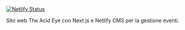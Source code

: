 [![Netlify Status](https://api.netlify.com/api/v1/badges/2ef6eeec-1ebd-47e9-8b57-8b7ecf29311b/deploy-status)](https://app.netlify.com/sites/charming-buttercream-78058e/deploys)

Sito web The Acid Eye con Next.js e Netlify CMS per la gestione eventi.
